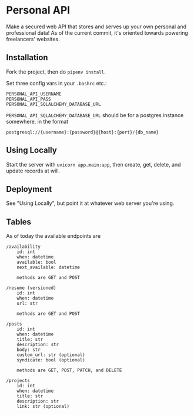 # Personal API

Make a secured web API that stores and serves up your own personal and professional data!
As of the current commit, it's oriented towards powering freelancers' websites.

## Installation

Fork the project, then do `pipenv install`.

Set three config vars in your `.bashrc` etc.:

```
PERSONAL_API_USERNAME
PERSONAL_API_PASS
PERSONAL_API_SQLALCHEMY_DATABASE_URL
```

`PERSONAL_API_SQLALCHEMY_DATABASE_URL` should be for a postgres instance somewhere, in the format

`postgresql://{username}:{password}@{host}:{port}/{db_name}`

## Using Locally

Start the server with `uvicorn app.main:app`, then create, get, delete, and update records at will.

## Deployment

See "Using Locally", but point it at whatever web server you're using.

## Tables

As of today the available endpoints are

```
/availability
    id: int
    when: datetime
    available: bool
    next_available: datetime

    methods are GET and POST

/resume (versioned)
    id: int
    when: datetime
    url: str

    methods are GET and POST

/posts
    id: int
    when: datetime
    title: str
    description: str
    body: str
    custom_url: str (optional)
    syndicate: bool (optional)

    methods are GET, POST, PATCH, and DELETE

/projects
    id: int
    when: datetime
    title: str
    description: str
    link: str (optional)
```